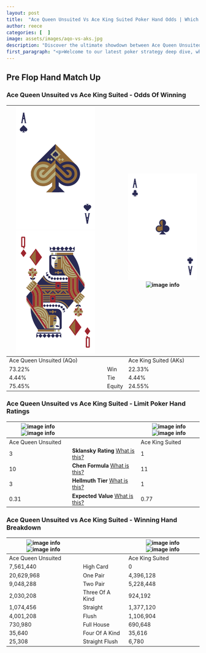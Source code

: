 ```yaml
---
layout: post
title:  "Ace Queen Unsuited Vs Ace King Suited Poker Hand Odds | Which Is The Better Hand In Poker? A Complete Guide"
author: reece
categories: [  ]
image: assets/images/aqo-vs-aks.jpg
description: "Discover the ultimate showdown between Ace Queen Unsuited and Ace King Suited in poker! Uncover the odds, strategies, and scenarios where one hand triumphs over the other. Get ready to up your poker game with this thrilling analysis."
first_paragraph: "<p>Welcome to our latest poker strategy deep dive, where we're pitting two distinct hands against each other in a high-stakes showdown: Ace Queen Unsuited vs Ace King Suited.</p><p>In the dynamic world of poker, every decision counts, and knowing which hand holds the upper hand is key to your success at the table.</p><p>In this article, we'll dissect these two hands, explore the scenarios where one dominates the other, and equip you with the knowledge to make strategic choices that can tip the odds in your favor.</p><p>Get ready to unravel the intriguing dynamics of these poker hands and elevate your game to new heights.</p>"
---
```




[comment]: # (sp0)

## Pre Flop Hand Match Up

<div class="table hand-ratings" markdown="1"> 



### Ace Queen Unsuited vs Ace King Suited - Odds Of Winning


    
| ![image info](assets/images/hand1/a.png) ![image info](assets/images/hand1/qo.png) |  | ![image info](assets/images/hand2/a.png) ![image info](assets/images/hand2/ks.png) |
| -------- | -------- | -------- |
| Ace Queen Unsuited (AQo) |  | Ace King Suited (AKs) |
| 73.22% | Win | 22.33% |
| 4.44% | Tie | 4.44% |
| 75.45% | Equity | 24.55% |




[comment]: # (sp1)



### Ace Queen Unsuited vs Ace King Suited - Limit Poker Hand Ratings


    
| ![image info](https://www.riverpairs.com/assets/images/hand1/a.png) ![image info](https://www.riverpairs.com/assets/images/hand1/qo.png) |  | ![image info](https://www.riverpairs.com/assets/images/hand2/a.png) ![image info](https://www.riverpairs.com/assets/images/hand2/ks.png) |
| -------- | -------- | -------- |
| Ace Queen Unsuited |  | Ace King Suited |
| 3 | **Sklansky Rating** [What is this?](/sklansky-rating-explained) | 1 |
| 10 | **Chen Formula** [What is this?](/chen-formula-explained) | 11 |
| 3 | **Hellmuth Tier** [What is this?](/Hellmuth-tier-explained) | 1 |
| 0.31 | **Expected Value** [What is this?](/expected-value-explained) | 0.77 |




[comment]: # (sp2)



### Ace Queen Unsuited vs Ace King Suited - Winning Hand Breakdown


    
| ![image info](https://www.riverpairs.com/assets/images/hand1/a.png) ![image info](https://www.riverpairs.com/assets/images/hand1/qo.png) |  | ![image info](https://www.riverpairs.com/assets/images/hand2/a.png) ![image info](https://www.riverpairs.com/assets/images/hand2/ks.png) |
| -------- | -------- | -------- |
| Ace Queen Unsuited |  | Ace King Suited |
| 7,561,440 | High Card | 0 |
| 20,629,968 | One Pair | 4,396,128 |
| 9,048,288 | Two Pair | 5,228,448 |
| 2,030,208 | Three Of A Kind | 924,192 |
| 1,074,456 | Straight | 1,377,120 |
| 4,001,208 | Flush | 1,106,904 |
| 730,980 | Full House | 690,648 |
| 35,640 | Four Of A Kind | 35,616 |
| 25,308 | Straight Flush | 6,780 |




[comment]: # (sp3)



</div>

[comment]: # (sp4)



[comment]: # (sp5)


